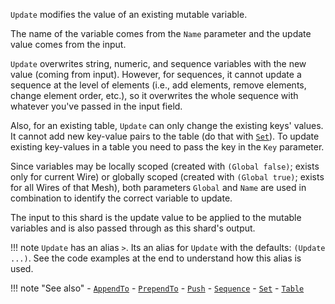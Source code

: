 `Update` modifies the value of an existing mutable variable.

The name of the variable comes from the `Name` parameter and the update value comes from the input. 

`Update` overwrites string, numeric, and sequence variables with the new value (coming from input). However, for sequences, it cannot update a sequence at the level of elements (i.e., add elements, remove elements, change element order, etc.), so it overwrites the whole sequence with whatever you've passed in the input field.

Also, for an existing table, `Update` can only change the existing keys' values. It cannot add new key-value pairs to the table (do that with [`Set`](../Set)). To update existing key-values in a table you need to pass the key in the `Key` parameter.

Since variables may be locally scoped (created with `(Global false)`; exists only for current Wire) or globally scoped (created with `(Global true)`; exists for all Wires of that Mesh), both parameters `Global` and `Name` are used in combination to identify the correct variable to update.

The input to this shard is the update value to be applied to the mutable variables and is also passed through as this shard's output.

!!! note
    `Update` has an alias `>`. Its an alias for `Update` with the defaults: `(Update ...)`. See the code examples at the end to understand how this alias is used.

!!! note "See also"
    - [`AppendTo`](../AppendTo)
    - [`PrependTo`](../PrependTo)
    - [`Push`](../Push)
    - [`Sequence`](../Sequence)
    - [`Set`](../Set)
    - [`Table`](../Table)
